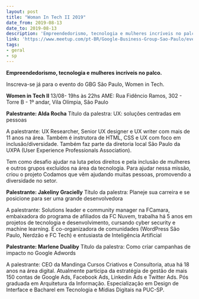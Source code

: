 ```yaml
---
layout: post
title: "Woman In Tech II 2019"
date_from: 2019-08-13
date_to: 2019-08-13
description: 'Empreendedorismo, tecnologia e mulheres incríveis no palco.'
link: 'https://www.meetup.com/pt-BR/Google-Business-Group-Sao-Paulo/events/263573454'
tags:
- geral
- sp
---
```


**Empreendedorismo, tecnologia e mulheres incríveis no palco.**

Inscreva-se já para o evento do GBG São Paulo, Women in Tech.

**Women in Tech II**
13/08- 19hs às 22hs
AME: Rua Fidêncio Ramos, 302 - Torre B - 1º andar, Vila Olímpia, São Paulo

**Palestrante: Alda Rocha**
Título da palestra: UX: soluções centradas em pessoas

A palestrante: UX Researcher, Senior UX designer e UX writer com mais de 11 anos na área. Também é instrutora de HTML, CSS e UX com foco em inclusão/diversidade. Também faz parte da diretoria local São Paulo da UXPA (User Experience Professionals Association).

Tem como desafio ajudar na luta pelos direitos e pela inclusão de mulheres e outros grupos excluídos na área da tecnologia. Para ajudar nessa missão, criou o projeto Codamos que vêm ajudando muitas pessoas, promovendo a diversidade no setor.

**Palestrante: Jakeliny Gracielly**
Título da palestra: Planeje sua carreira e se posicione para ser uma grande desenvolvedora

A palestrante: Solutions leader e community manager na FCamara, embaixadora do programa de afiliados da FC Nuvem, trabalha há 5 anos em projetos de tecnologia e desenvolvimento, cursando cyber security e machine learning. É co-organizadora de comunidades (WordPress São Paulo, Nerdzão e FC Tech) e entusiasta de Inteligência Artificial

**Palestrante: Marlene Dualiby**
Título da palestra: Como criar campanhas de impacto no Google Adwords

A palestrante: CEO da Mandinga Cursos Criativos e Consultoria, atua há 18 anos na área digital.
Atualmente participa da estratégia de gestão de mais 150 contas de Google Ads, Facebook Ads, Linkedin Ads e Twitter Ads.
Pós graduada em Arquitetura da Informação. Especialização em Design de Interface e Bacharel em Tecnologia e Mídias Digitais na PUC-SP.
